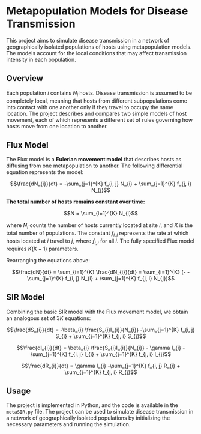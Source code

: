 # Metapopulation Models for Disease Transmission

This project aims to simulate disease transmission in a network of geographically isolated populations of hosts using metapopulation models. The models account for the local conditions that may affect transmission intensity in each population.

## Overview

Each population $i$ contains $N_{i}$ hosts. Disease transmission is assumed to be completely local, meaning that hosts from different subpopulations come into contact with one another only if they travel to occupy the same location. The project describes and compares two simple models of host movement, each of which represents a different set of rules governing how hosts move from one location to another.

## Flux Model

The Flux model is a **Eulerian movement model** that describes hosts as diffusing from one metapopulation to another. The following differential equation represents the model:

$$\frac{dN_{i}}{dt} = -\sum_{j=1}^{K} f_{i, j} N_{i} + \sum_{j=1}^{K} f_{j, i} N_{j}$$ 

**The total number of hosts remains constant over time:**

$$N = \sum_{i=1}^{K} N_{i}$$

where $N_{i}$ counts the number of hosts currently located at site $i$, and $K$ is the total number of populations. The constant $f_{i, j}$ represents the rate at which hosts located at $i$ travel to $j$, where $f_{i, i}$ for all $i$. The fully specified Flux model requires $K(K - 1)$ parameters.

Rearranging the equations above:

$$\frac{dN}{dt} = \sum_{i=1}^{K} \frac{dN_{i}}{dt} = \sum_{i=1}^{K} (- -\sum_{j=1}^{K} f_{i, j} N_{i} + \sum_{j=1}^{K} f_{j, i} N_{j})$$

## SIR Model

Combining the basic SIR model with the Flux movement model, we obtain an analogous set of $3K$ equations:

$$\frac{dS_{i}}{dt} = -\beta_{i} \frac{S_{i}I_{i}}{N_{i}} -\sum_{j=1}^{K} f_{i, j} S_{i} + \sum_{j=1}^{K} f_{j, i} S_{j}$$

$$\frac{dI_{i}}{dt} = \beta_{i} \frac{S_{i}I_{i}}{N_{i}} - \gamma I_{i} -\sum_{j=1}^{K} f_{i, j} I_{i} + \sum_{j=1}^{K} f_{j, i} I_{j}$$

$$\frac{dR_{i}}{dt} = \gamma I_{i} -\sum_{j=1}^{K} f_{i, j} R_{i} + \sum_{j=1}^{K} f_{j, i} R_{j}$$

## Usage

The project is implemented in Python, and the code is available in the ``metaSIR.py`` file. The project can be used to simulate disease transmission in a network of geographically isolated populations by initializing the necessary parameters and running the simulation.
